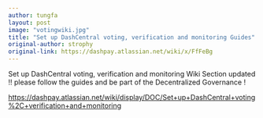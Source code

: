 ```yaml
---
author: tungfa
layout: post
image: "votingwiki.jpg"
title: "Set up DashCentral voting, verification and monitoring Guides"
original-author: strophy
original-link: https://dashpay.atlassian.net/wiki/x/FfFeBg
---
```


Set up DashCentral voting, verification and monitoring Wiki Section updated !!
please follow the guides and be part of the Decentralized Governance !

<https://dashpay.atlassian.net/wiki/display/DOC/Set+up+DashCentral+voting%2C+verification+and+monitoring>
